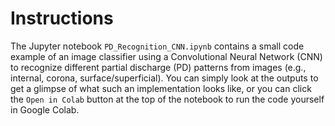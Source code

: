 # Instructions

The Jupyter notebook `PD_Recognition_CNN.ipynb` contains a small code example of an image classifier using a Convolutional Neural Network (CNN) to recognize 
different partial discharge (PD) patterns from images (e.g., internal, corona, surface/superficial). You can simply look at the outputs to get a glimpse of what
such an implementation looks like, or you can click the `Open in Colab` button at the top of the notebook to run the code yourself in Google Colab.
